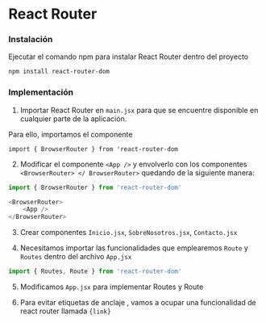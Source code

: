 # React Router

### Instalación

Ejecutar el comando npm para instalar React Router dentro del proyecto

```sh
npm install react-router-dom
```

### Implementación

1. Importar React Router en `main.jsx` para que se encuentre disponible en cualquier parte de la aplicación.

Para ello, importamos el componente 

`import { BrowserRouter } from 'react-router-dom`

2. Modificar el componente `<App />` y envolverlo con los componentes `<BrowserRouter> </ BrowserRouter>` quedando de la siguiente manera:

```javascript
import { BrowserRouter } from 'react-router-dom'

<BrowserRouter>
    <App />
</BrowserRouter>
```

3. Crear componentes `Inicio.jsx`, `SobreNosotros.jsx`, `Contacto.jsx`

4. Necesitamos importar las funcionalidades que emplearemos `Route` y `Routes` dentro del archivo `App.jsx`

```javascript
import { Routes, Route } from 'react-router-dom'
```

5. Modificamos `App.jsx` para implementar Routes y Route

6. Para evitar etiquetas de anclaje <a></a>, vamos a ocupar una funcionalidad de react router llamada `{link}`